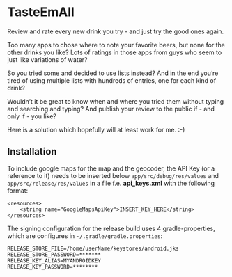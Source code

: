 # TasteEmAll
Review and rate every new drink you try - and just try the good ones again.

Too many apps to chose where to note your favorite beers, but none for the other drinks you like?
Lots of ratings in those apps from guys who seem to just like variations of water?

So you tried some and decided to use lists instead?
And in the end you’re tired of using multiple lists with hundreds of entries, one for each kind of drink?

Wouldn’t it be great to know when and where you tried them without typing and searching and typing? 
And publish your review to the public if - and only if - you like?

Here is a solution which hopefully will at least work for me. :-)


## Installation
To include google maps for the map and the geocoder, the API Key (or a reference to it) needs to be inserted below `app/src/debug/res/values` and `app/src/release/res/values` in a file f.e. **api_keys.xml** with the following format:
```
<resources>
    <string name="GoogleMapsApiKey">INSERT_KEY_HERE</string>
</resources>
```

The signing configuration for the release build uses 4 gradle-properties, which are configures in `~/.gradle/gradle.properties`:
```
RELEASE_STORE_FILE=/home/userName/keystores/android.jks
RELEASE_STORE_PASSWORD=*******
RELEASE_KEY_ALIAS=MYANDROIDKEY
RELEASE_KEY_PASSWORD=********
```